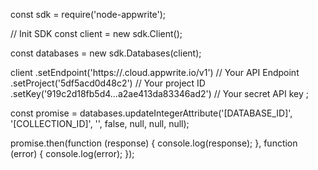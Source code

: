 const sdk = require('node-appwrite');

// Init SDK
const client = new sdk.Client();

const databases = new sdk.Databases(client);

client
    .setEndpoint('https://<REGION>.cloud.appwrite.io/v1') // Your API Endpoint
    .setProject('5df5acd0d48c2') // Your project ID
    .setKey('919c2d18fb5d4...a2ae413da83346ad2') // Your secret API key
;

const promise = databases.updateIntegerAttribute('[DATABASE_ID]', '[COLLECTION_ID]', '', false, null, null, null);

promise.then(function (response) {
    console.log(response);
}, function (error) {
    console.log(error);
});
